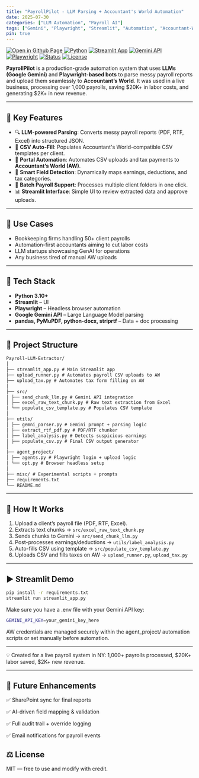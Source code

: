 ```yaml
---
title: "PayrollPilot - LLM Parsing + Accountant's World Automation"
date: 2025-07-30
categories: ["LLM Automation", "Payroll AI"]
tags: ["Gemini", "Playwright", "Streamlit", "Automation", "Accountant-World", "LLM", "Payroll", "AI"]
pin: true
---
```



[![Open in Github Page](https://img.shields.io/badge/Hosted_with-GitHub_Pages-blue?logo=github&logoColor=white)](https://github.com/aryanj10/Payroll-LLM-Extractor)
[![Python](https://img.shields.io/badge/Python-3.10+-blue?logo=python)](https://www.python.org/)
[![Streamlit App](https://img.shields.io/badge/Streamlit-App-red?logo=streamlit)](https://streamlit.io)
[![Gemini API](https://img.shields.io/badge/LLM-Gemini-lightgrey?logo=google)](https://deepmind.google/technologies/gemini/)
[![Playwright](https://img.shields.io/badge/Automation-Playwright-green?logo=microsoft)](https://playwright.dev/)
[![Status](https://img.shields.io/badge/Live%20Payroll-Production%20Ready-brightgreen)](https://github.com/aryanj10/Payroll-LLM-Extractor)
[![License](https://img.shields.io/badge/License-MIT-lightgrey.svg)](https://opensource.org/licenses/MIT)



**PayrollPilot** is a production-grade automation system that uses **LLMs (Google Gemini)** and **Playwright-based bots** to parse messy payroll reports and upload them seamlessly to **Accountant’s World**. It was used in a live business, processing over 1,000 payrolls, saving $20K+ in labor costs, and generating $2K+ in new revenue.


---

## 🚀 Key Features

- 🔍 **LLM-powered Parsing**: Converts messy payroll reports (PDF, RTF, Excel) into structured JSON.
- 📄 **CSV Auto-Fill**: Populates Accountant's World-compatible CSV templates per client.
- 🤖 **Portal Automation**: Automates CSV uploads and tax payments to **Accountant’s World (AW)**.
- 🧠 **Smart Field Detection**: Dynamically maps earnings, deductions, and tax categories.
- 📂 **Batch Payroll Support**: Processes multiple client folders in one click.
- 📊 **Streamlit Interface**: Simple UI to review extracted data and approve uploads.

---

## 📌 Use Cases
- Bookkeeping firms handling 50+ client payrolls
- Automation-first accountants aiming to cut labor costs
- LLM startups showcasing GenAI for operations
- Any business tired of manual AW uploads

---

## 🧠 Tech Stack

- **Python 3.10+**
- **Streamlit** – UI
- **Playwright** – Headless browser automation
- **Google Gemini API** – Large Language Model parsing
- **pandas, PyMuPDF, python-docx, striprtf** – Data + doc processing

---


## 🧰 Project Structure
```protobuf
Payroll-LLM-Extractor/
│
├── streamlit_app.py # Main Streamlit app
├── upload_runner.py # Automates payroll CSV uploads to AW
├── upload_tax.py # Automates tax form filling on AW
│
├── src/
│ ├── send_chunk_llm.py # Gemini API integration
│ ├── excel_raw_text_chunk.py # Raw text extraction from Excel
│ └── populate_csv_template.py # Populates CSV template
│
├── utils/
│ ├── gemni_parser.py # Gemini prompt + parsing logic
│ ├── extract_rtf_pdf.py # PDF/RTF chunker
│ ├── label_analysis.py # Detects suspicious earnings
│ ├── populate_csv.py # Final CSV output generator
│
├── agent_project/
│ ├── agents.py # Playwright login + upload logic
│ └── opt.py # Browser headless setup
│
├── misc/ # Experimental scripts + prompts
├── requirements.txt
└── README.md
```
---
## 🧪 How It Works

1. Upload a client’s payroll file (PDF, RTF, Excel).
2. Extracts text chunks → `src/excel_raw_text_chunk.py`
3. Sends chunks to Gemini → `src/send_chunk_llm.py`
4. Post-processes earnings/deductions → `utils/label_analysis.py`
5. Auto-fills CSV using template → `src/populate_csv_template.py`
6. Uploads CSV and fills taxes on AW → `upload_runner.py`, `upload_tax.py`

---



## ▶️ Streamlit Demo

```bash
pip install -r requirements.txt
streamlit run streamlit_app.py

```

Make sure you have a .env file with your Gemini API key:
```bash
GEMINI_API_KEY=your_gemini_key_here
```
AW credentials are managed securely within the agent_project/ automation scripts or set manually before automation.

---
💡 Created for a live payroll system in NY: 1,000+ payrolls processed, $20K+ labor saved, $2K+ new revenue.

---

## 🧭 Future Enhancements
✅ SharePoint sync for final reports

✅ AI-driven field mapping & validation

✅ Full audit trail + override logging

✅ Email notifications for payroll events

## ⚖️ License
MIT — free to use and modify with credit.